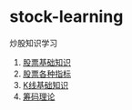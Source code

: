 # stock-learning

炒股知识学习

1. [股票基础知识](./article/1.股票基础知识.md)
2. [股票各种指标](./article/2.股票各种指标.md)
3. [K线基础知识](https://htmlpreview.github.io/?https://github.com/AdvancingStone/stock-learning/blob/master/html/3.K%E7%BA%BF%E5%9F%BA%E7%A1%80%E7%9F%A5%E8%AF%86.html)
4. [筹码理论](./article/4.筹码理论.md)
